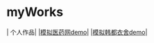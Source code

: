 # myWorks



| 个人作品|
|[模拟医药网demo](https://hollyph.github.io/myWorks/yiyaowang-master/yiyaowang-master/holly/index.html)|
|[模拟韩都衣舍demo](https://hollyph.github.io/myWorks/handusite-master/handusite-master/project/src/index.html)|
